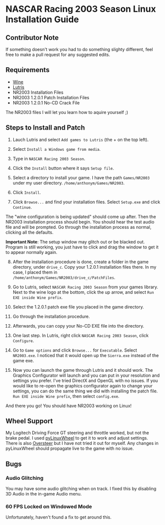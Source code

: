 # NASCAR Racing 2003 Season Linux Installation Guide

## Contributor Note

If something doesn't work you had to do something slighty different, feel free to make a pull request for any suggested edits.

## Requirements

* [Wine](https://wiki.winehq.org/Download)
* [Lutris](https://lutris.net/downloads)
* NR2003 Installation Files
* NR2003 1.2.0.1 Patch Installation Files
* NR2003 1.2.0.1 No-CD Crack File

The NR2003 files I will let you learn how to aquire yourself ;)

## Steps to Install and Patch

1. Lauch Lutris and select `Add games to Lutris` (the + on the top left).

1. Select `Install a Windows game from media`.

1. Type in `NASCAR Racing 2003 Season`.

1. Click the `Install` button where it says `Setup file`.

1. Select a directory to install your game. I have the path `Games/NR2003` under my user directory. `/home/anthonym/Games/NR2003`.

1. Click `Install`.

1. Click `Browse...` and find your installation files. Select `Setup.exe` and click `Continue`. 

The "wine configuration is being updated" should come up after. Then the NR2003 installation process should begin. You should hear the test audio file and will be prompted. Go through the installation process as normal, clicking all the defaults. 

**Important Note**: The setup window may glitch out or be blacked out. Program is still working, you just have to click and drag the window to get it to appear normally again.

8. After the installation procedure is done, create a folder in the game directory, under `drive_c`. Copy your 1.2.0.1 installation files there. In my case, I placed them in `/home/anthonym/Games/NR2003/drive_c/PatchFiles`.

1. Go to Lutris, select `NASCAR Racing 2003 Season` from your games library. Next to the wine logo at the bottom, click the up arrow, and select `Run EXE inside Wine prefix`. 

1. Select the 1.2.0.1 patch exe file you placed in the game directory.

1. Go through the installation procedure.

1. Afterwards, you can copy your No-CD EXE file into the directory.

1. One last step. In Lutris, right click `NASCAR Racing 2003 Season`, click `Configure`.

1. Go to `Game options` and click `Browse...` for `Executable`. Select `NR2003.exe`. I noticed that it would open up the `Sierra.exe` instead of the game exe.

1. Now you can launch the game through Lutris and it should work. The Graphics Configurator will launch and you can put in your resolution and settings you prefer. I've tried DirectX and OpenGL with no issues. If you would like to re-open the graphics configurator again to change your settings, you can do the same thing we did with installing the patch file. `Run EXE inside Wine prefix`, then select `config.exe`.

And there you go! You should have NR2003 working on Linux! 

## Wheel Support

My Logitech Driving Force GT steering and throttle worked, but not the brake pedal. I used [pyLinuxWheel](https://gitlab.com/OdinTdh/pyLinuxWheel) to get it to work and adjust settings. There is also [Oversteer](https://gitlab.com/OdinTdh/pyLinuxWheel) but I have not tried it out for myself. Any changes in pyLinuxWheel should propagate live to the game with no issue.

## Bugs

### Audio Glitching

You may have some audio glitching when on track. I fixed this by disabling 3D Audio in the in-game Audio menu.

### 60 FPS Locked on Windowed Mode

Unfortunately, haven't found a fix to get around this.
